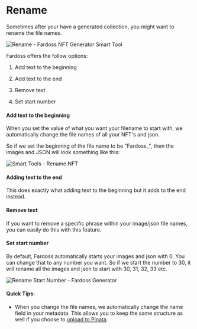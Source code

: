 # Rename

Sometimes after your have a generated collection, you might want to rename the file names. 

![Rename - Fardoss NFT Generator Smart Tool](https://s3.amazonaws.com/cdn.fardoss.com/docs_content/Rename%20-%20Smart%20Tools%201.png)

Fardoss offers the follow options:

1. Add text to the beginning

2. Add text to the end

3. Remove text

4. Set start number

#### Add text to the beginning

When you set the value of what you want your filename to start with, we automatically change the file names of all your NFT's and json. 

So if we set the beginning of the file name to be "Fardoss_", then the images and JSON will look something like this:

![Smart Tools - Rename NFT](https://s3.amazonaws.com/cdn.fardoss.com/docs_content/Rename%20File%20Structure.png)

#### Adding text to the end

This does exactly what adding text to the beginning but it adds to the end instead.

#### Remove text

If you want to remove a specific phrase within your image/json file names, you can easily do this with this feature.

#### Set start number

By default, Fardoss automatically starts your images and json with 0. You can change that to any number you want. So if we start the number to 30, it will rename all the images and json to start with 30, 31, 32, 33 etc.

![Rename Start Number - Fardoss Generator](https://s3.amazonaws.com/cdn.fardoss.com/docs_content/Rename%20Start%20Number.png)

#### Quick Tips:

- When you change the file names, we automatically change the name field in your metadata. This allows you to keep the same structure as well if you choose to [upload to Pinata](https://fardoss.com/docs/generate-nfts/uploading-to-pinata).
